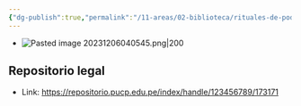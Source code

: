 ```yaml
---
{"dg-publish":true,"permalink":"/11-areas/02-biblioteca/rituales-de-poder-en-lima-1735-1828/","noteIcon":""}
---
```


- ![Pasted image 20231206040545.png|200](/img/user/02%20Image/Pasted%20image%2020231206040545.png)
## Repositorio legal
- Link: https://repositorio.pucp.edu.pe/index/handle/123456789/173171
